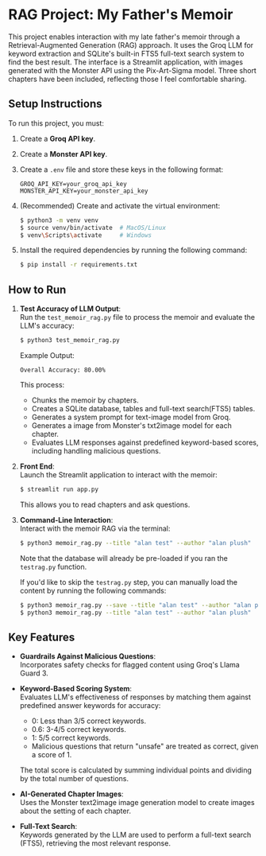 
# RAG Project: My Father's Memoir

This project enables interaction with my late father's memoir through a Retrieval-Augmented Generation (RAG) approach. It uses the Groq LLM for keyword extraction and SQLite's built-in FTS5 full-text search system to find the best result. The interface is a Streamlit application, with images generated with the Monster API using the Pix-Art-Sigma model. Three short chapters have been included, reflecting those I feel comfortable sharing.

## Setup Instructions

To run this project, you must:

1. Create a **Groq API key**.
2. Create a **Monster API key**.
3. Create a `.env` file and store these keys in the following format:

   ```
   GROQ_API_KEY=your_groq_api_key
   MONSTER_API_KEY=your_monster_api_key
   ```
4. (Recommended) Create and activate the virtual environment:
   ```bash
   $ python3 -m venv venv
   $ source venv/bin/activate  # MacOS/Linux
   $ venv\Scripts\activate     # Windows
   ```

5. Install the required dependencies by running the following command:
   ```bash
   $ pip install -r requirements.txt
   ```

## How to Run

1. **Test Accuracy of LLM Output**:  
   Run the `test_memoir_rag.py` file to process the memoir and evaluate the LLM's accuracy:
   ```bash
   $ python3 test_memoir_rag.py
   ```
   Example Output:
   ```
   Overall Accuracy: 80.00%
   ```
   This process:
   - Chunks the memoir by chapters.
   - Creates a SQLite database, tables and full-text search(FTS5) tables.
   - Generates a system prompt for text-image model from Groq.
   - Generates a image from Monster's txt2image model for each chapter.
   - Evaluates LLM responses against predefined keyword-based scores, including handling malicious questions.

2. **Front End**:  
   Launch the Streamlit application to interact with the memoir:
   ```bash
   $ streamlit run app.py
   ```
   This allows you to read chapters and ask questions.

3. **Command-Line Interaction**:  
   Interact with the memoir RAG via the terminal:
   ```bash
   $ python3 memoir_rag.py --title "alan test" --author "alan plush"
   ```
   Note that the database will already be pre-loaded if you ran the `testrag.py` function.

   If you'd like to skip the `testrag.py` step, you can manually load the content by running the following commands:
   ```bash
   $ python3 memoir_rag.py --save --title "alan test" --author "alan plush" --content "alan_test_doc.txt"
   $ python3 memoir_rag.py --title "alan test" --author "alan plush"
   ```

## Key Features
- **Guardrails Against Malicious Questions**:  
  Incorporates safety checks for flagged content using Groq's Llama Guard 3.

- **Keyword-Based Scoring System**:  
  Evaluates LLM's effectiveness of responses by matching them against predefined answer keywords for accuracy:
   - 0: Less than 3/5 correct keywords.
   - 0.6: 3-4/5 correct keywords.
   - 1: 5/5 correct keywords.
   - Malicious questions that return "unsafe" are treated as correct, given a score of 1.

   The total score is calculated by summing individual points and dividing by the total number of questions.

- **AI-Generated Chapter Images**:  
  Uses the Monster text2image image generation model to create images about the setting of each chapter.

- **Full-Text Search**:  
   Keywords generated by the LLM are used to perform a full-text search (FTS5), retrieving the most relevant response.